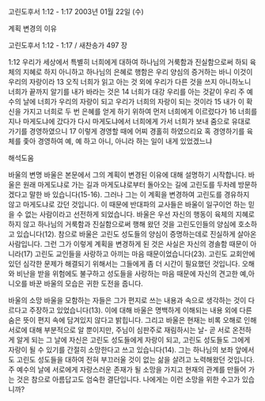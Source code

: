 고린도후서 1:12 - 1:17 
2003년 01월 22일 (수)

계획 변경의 이유



고린도후서 1:12 - 1:17 / 새찬송가 497 장


1:12 우리가 세상에서 특별히 너희에게 대하여 하나님의 거룩함과 진실함으로써 하되 육체의 지혜로 하지 아니하고 하나님의 은혜로 행함은 우리 양심의 증거하는 바니 이것이 우리의 자랑이라 
13 오직 너희가 읽고 아는 것 외에 우리가 다른 것을 쓰지 아니하노니 너희가 끝까지 알기를 내가 바라는 것은 
14 너희가 대강 우리를 아는 것같이 우리 주 예수의 날에 너희가 우리의 자랑이 되고 우리가 너희의 자랑이 되는 것이라 
15 내가 이 확신을 가지고 너희로 두 번 은혜를 얻게 하기 위하여 먼저 너희에게 이르렀다가 
16 너희를 지나 마게도냐에 갔다가 다시 마게도냐에서 너희에게 가서 너희가 보내 줌으로 유대로 가기를 경영하였으니 
17 이렇게 경영할 때에 어찌 경홀히 하였으리요 혹 경영하기를 육체를 좇아 경영하여 예, 예 하고 아니, 아니라 하는 일이 내게 있었겠느냐

해석도움





바울의 변명 
바울은 본문에서 그의 계획이 변경된 이유에 대해 설명하기 시작합니다. 바울은 원래 마게도냐로 가는 길과 마게도냐로부터 돌아오는 길에 고린도를 두차례 방문하겠다고 말한 바 있습니다(15-16). 그러나 그는 이 계획을 변경하여 고린도를 경유하지 않고 마게도냐로 갔던 것입니다. 이 때문에 반대파의 교사들은 바울이 일구이언 하는 믿을 수 없는 사람이라고 선전하게 되었습니다. 바울은 우선 자신의 행동이 육체의 지혜로 하지 않고 하나님의 거룩함과 진실함으로써 행해 왔던 것을 고린도인들의 양심에 호소하고 있습니다(12). 참으로 바울은 고린도 성도들의 양심이 증명하는데로 진실하게 살아온 사람입니다. 그런 그가 이렇게 계획을 변경하게 된 것은 사실은 자신의 경솔함 때문이 아니라(17) 고린도 교인들을 사랑하고 아끼는 마음 때문이었습니다(23). 고린도 교회안에 있던 심각한 문제가 해결되기 위해서는 그들에게 좀 더 시간이 필요했던 것입니다. 오해와 비난을 받을 위험에도 불구하고 성도들을 사랑하는 마음 때문에 자신의 견고한 예,아니오를 바꾼 바울의 모습은 귀한 도전을 줍니다. 



바울의 소망 
바울을 모함하는 자들은 그가 편지로 쓰는 내용과 속으로 생각하는 것이 다르다고 주장하고 있었습니다(13). 이에 대해 바울은 명백하게 이해되는 내용 외에 다른 숨은 뜻이 편지 속에 담겨있지 않다고 밝힙니다. 그리고 바울은 현재는 비록 오해로 인해 서로에 대해 부분적으로 알 뿐이지만, 주님이 심판주로 재림하시는 날- 곧 서로 온전하게 알게 되는 그 날에 자신은 고린도 성도들에게 자랑이 되고, 고린도 성도들도 그에게 자랑이 될 수 있기를 간절히 소망한다고 쓰고 있습니다(14). 그는 하나님의 보좌 앞에서도 고린도 성도들을 대하여 전혀 부끄러울 것이 없는 삶을 살려고 노력해왔던 것입니다. 주 예수의 날에 서로에게 자랑스러운 존재가 될 소망을 가지고 현재의 관계를 만들어 가는 것은 참으로 아름답고도 엄숙한 결단입니다. 나에게는 이런 소망을 위한 수고가 있습니까?